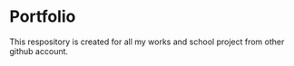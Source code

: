 # Portfolio
This respository is created for all my works and school project from other github account.
